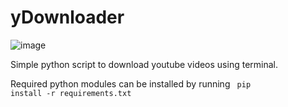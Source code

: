 # yDownloader
![image](https://github.com/thegrreat1/yDownloader/assets/63957530/b77b5c1d-f028-4cfd-88c1-7fc894e635bf)

Simple python script to download youtube videos using terminal.

Required python modules can be installed by running <code> pip install -r requirements.txt </code> 
